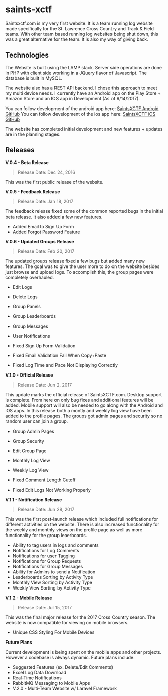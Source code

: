 # saints-xctf

Saintsxctf.com is my very first website.  It is a team running log website made specifically for the St. Lawrence Cross Country
and Track & Field teams.  With other team based running log websites being shut down, this was a great alternative for the team.
It is also my way of giving back.

## Technologies

The Website is built using the LAMP stack.  Server side operations are done in PHP with client side working in a JQuery flavor
of Javascript.  The database is built in MySQL.  

The website also has a REST API backend.  I chose this approach to meet my multi device needs.  I currently have an Android
app on the Play Store + Amazon Store and an IOS app in Development (As of 9/14/2017).

You can follow development of the android app here: [SaintsXCTF Android GitHub](https://github.com/AJarombek/saints-xctf-android)
You can follow development of the ios app here: [SaintsXCTF iOS GitHub](https://github.com/AJarombek/saints-xctf-ios)

The website has completed initial development and new features + updates are in the planning stages.

## Releases

**V.0.4 - Beta Release**

> Release Date: Dec 24, 2016

This was the first public release of the website.

**V.0.5 - Feedback Release**

> Release Date: Jan 18, 2017

The feedback release fixed some of the common reported bugs in the initial beta release.  It also added a few new features.

* Added Email to Sign Up Form
* Added Forgot Password Feature


**V.0.6 - Updated Groups Release**

> Release Date: Feb 20, 2017

The updated groups release fixed a few bugs but added many new features.  The goal was to give the user more to do on the
website besides just browse and upload logs.  To accomplish this, the group pages were completely overhauled.

* Edit Logs
* Delete Logs
* Group Panels
* Group Leaderboards
* Group Messages
* User Notifications

* Fixed Sign Up Form Validation
* Fixed Email Validation Fail When Copy+Paste
* Fixed Log Time and Pace Not Displaying Correctly

**V.1.0 - Official Release**

> Release Date: Jun 2, 2017

This update marks the official release of SaintsXCTF.com.  Desktop support is complete.  From here on only bug fixes and additional
features will be added.  Mobile support will also be needed to go along with the Android and iOS apps.  In this release both a 
montly and weekly log view have been added to the profile pages.  The groups got admin pages and security so no random user can 
join a group.

* Group Admin Pages
* Group Security
* Edit Group Page
* Monthly Log View
* Weekly Log View

* Fixed Comment Length Cutoff
* Fixed Edit Logs Not Working Properly

**V.1.1 - Notification Release**

> Release Date: Jun 28, 2017

This was the first post-launch release which included full notifications for different activities on the website.  There is also increased
functionality for the weekly and monthly views on the profile page as well as more functionality for the group leaerboards.

* Ability to tag users in logs and comments
* Notifications for Log Comments
* Notifications for user Tagging
* Notifications for Group Requests
* Notifications for Group Messages
* Ability for Admins to send a Notification
* Leaderboards Sorting by Activity Type
* Monthly View Sorting by Activity Type
* Weekly View Sorting by Activity Type

**V.1.2 - Mobile Release**

> Release Date: Jul 15, 2017

This was the final major release for the 2017 Cross Country season.  The website is now compatible for viewing on mobile browsers.

* Unique CSS Styling For Mobile Devices

**Future Plans**

Current development is being spent on the mobile apps and other projects.  However a codebase is always dynamic.  Future plans include:

* Suggested Features (ex. Delete/Edit Comments)
* Excel Log Data Download
* Real-Time Notifications
* RabbitMQ Messaging to Mobile Apps
* V.2.0 - Multi-Team Website w/ Laravel Framework
